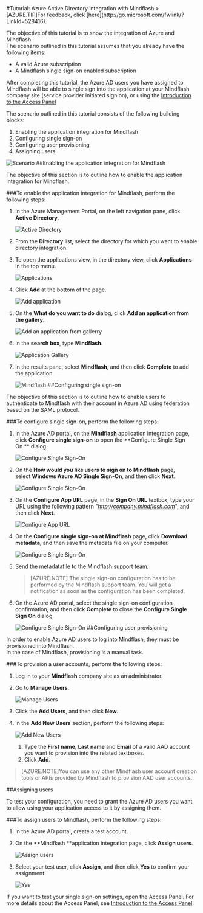 <properties pageTitle="Tutorial: Azure Active Directory integration with Mindflash | Windows Azure" description="Learn how to use Mindflash with Azure Active Directory to enable single sign-on, automated provisioning, and more!." services="active-directory" authors="MarkusVi"  documentationCenter="na" manager="stevenpo"/>
<tags
	ms.service="active-directory"
	ms.date="08/01/2015"
	wacn.date=""/>
#Tutorial: Azure Active Directory integration with Mindflash
<!-- deleted by customization
>[AZURE.TIP]For feedback, click [here](https://social.msdn.microsoft.com/Forums/azure/zh-cn/966032f6-f59f-4d0b-9270-7e6eaf1e13f7/tutorial-azure-active-directory-integration-with-mindflash?forum=WindowsAzureAD).
-->
<!-- keep by customization: begin -->
>[AZURE.TIP]For feedback, click [here](http://go.microsoft.com/fwlink/?LinkId=528416).
<!-- keep by customization: end -->
  
The objective of this tutorial is to show the integration of Azure and Mindflash.  
The scenario outlined in this tutorial assumes that you already have the following items:

-   A valid Azure subscription
-   A Mindflash single sign-on enabled subscription
  
After completing this tutorial, the Azure AD users you have assigned to Mindflash will be able to single sign into the application at your Mindflash company site (service provider initiated sign on), or using the [Introduction to the Access Panel](https://msdn.microsoft.com/zh-cn/library/dn308586)
  
The scenario outlined in this tutorial consists of the following building blocks:

1.  Enabling the application integration for Mindflash
2.  Configuring single sign-on
3.  Configuring user provisioning
4.  Assigning users

![Scenario](./media/active-directory-saas-mindflash-tutorial/IC787132.png "Scenario")
##Enabling the application integration for Mindflash
  
The objective of this section is to outline how to enable the application integration for Mindflash.

###To enable the application integration for Mindflash, perform the following steps:

1.  In the Azure Management Portal, on the left navigation pane, click **Active Directory**.

    ![Active Directory](./media/active-directory-saas-mindflash-tutorial/IC700993.png "Active Directory")

2.  From the **Directory** list, select the directory for which you want to enable directory integration.

3.  To open the applications view, in the directory view, click **Applications** in the top menu.

    ![Applications](./media/active-directory-saas-mindflash-tutorial/IC700994.png "Applications")

4.  Click **Add** at the bottom of the page.

    ![Add application](./media/active-directory-saas-mindflash-tutorial/IC749321.png "Add application")

5.  On the **What do you want to do** dialog, click **Add an application from the gallery**.

    ![Add an application from gallerry](./media/active-directory-saas-mindflash-tutorial/IC749322.png "Add an application from gallerry")

6.  In the **search box**, type **Mindflash**.

    ![Application Gallery](./media/active-directory-saas-mindflash-tutorial/IC787133.png "Application Gallery")

7.  In the results pane, select **Mindflash**, and then click **Complete** to add the application.

    ![Mindflash](./media/active-directory-saas-mindflash-tutorial/IC787134.png "Mindflash")
##Configuring single sign-on
  
The objective of this section is to outline how to enable users to authenticate to Mindflash with their account in Azure AD using federation based on the SAML protocol.

###To configure single sign-on, perform the following steps:

1.  In the Azure AD portal, on the **Mindflash** application integration page, click **Configure single sign-on** to open the **Configure Single Sign On ** dialog.

    ![Configure Single Sign-On](./media/active-directory-saas-mindflash-tutorial/IC787135.png "Configure Single Sign-On")

2.  On the **How would you like users to sign on to Mindflash** page, select **Windows Azure AD Single Sign-On**, and then click **Next**.

    ![Configure Single Sign-On](./media/active-directory-saas-mindflash-tutorial/IC787136.png "Configure Single Sign-On")

3.  On the **Configure App URL** page, in the **Sign On URL** textbox, type your URL using the following pattern "*http://company.mindflash.com*", and then click **Next**.

    ![Configure App URL](./media/active-directory-saas-mindflash-tutorial/IC787137.png "Configure App URL")

4.  On the **Configure single sign-on at Mindflash** page, click **Download metadata**, and then save the metadata file on your computer.

    ![Configure Single Sign-On](./media/active-directory-saas-mindflash-tutorial/IC787138.png "Configure Single Sign-On")

5.  Send the metadatafile to the Mindflash support team.

    >[AZURE.NOTE] The single sign-on configuration has to be performed by the Mindflash support team. You will get a notification as soon as the configuration has been completed.

6.  On the Azure AD portal, select the single sign-on configuration confirmation, and then click **Complete** to close the **Configure Single Sign On** dialog.

    ![Configure Single Sign-On](./media/active-directory-saas-mindflash-tutorial/IC787139.png "Configure Single Sign-On")
##Configuring user provisioning
  
In order to enable Azure AD users to log into Mindflash, they must be provisioned into Mindflash.  
In the case of Mindflash, provisioning is a manual task.

###To provision a user accounts, perform the following steps:

1.  Log in to your **Mindflash** company site as an administrator.

2.  Go to **Manage Users**.

    ![Manage Users](./media/active-directory-saas-mindflash-tutorial/IC787140.png "Manage Users")

3.  Click the **Add Users**, and then click **New**.

4.  In the **Add New Users** section, perform the following steps:

    ![Add New Users](./media/active-directory-saas-mindflash-tutorial/IC787141.png "Add New Users")

    1.  Type the **First name**, **Last name** and **Email** of a valid AAD account you want to provision into the related textboxes.
    2.  Click **Add**.

>[AZURE.NOTE]You can use any other Mindflash user account creation tools or APIs provided by Mindflash to provision AAD user accounts.

##Assigning users
  
To test your configuration, you need to grant the Azure AD users you want to allow using your application access to it by assigning them.

###To assign users to Mindflash, perform the following steps:

1.  In the Azure AD portal, create a test account.

2.  On the **Mindflash **application integration page, click **Assign users**.

    ![Assign users](./media/active-directory-saas-mindflash-tutorial/IC787142.png "Assign users")

3.  Select your test user, click **Assign**, and then click **Yes** to confirm your assignment.

    ![Yes](./media/active-directory-saas-mindflash-tutorial/IC767830.png "Yes")
  
If you want to test your single sign-on settings, open the Access Panel. For more details about the Access Panel, see [Introduction to the Access Panel](https://msdn.microsoft.com/zh-cn/library/dn308586).